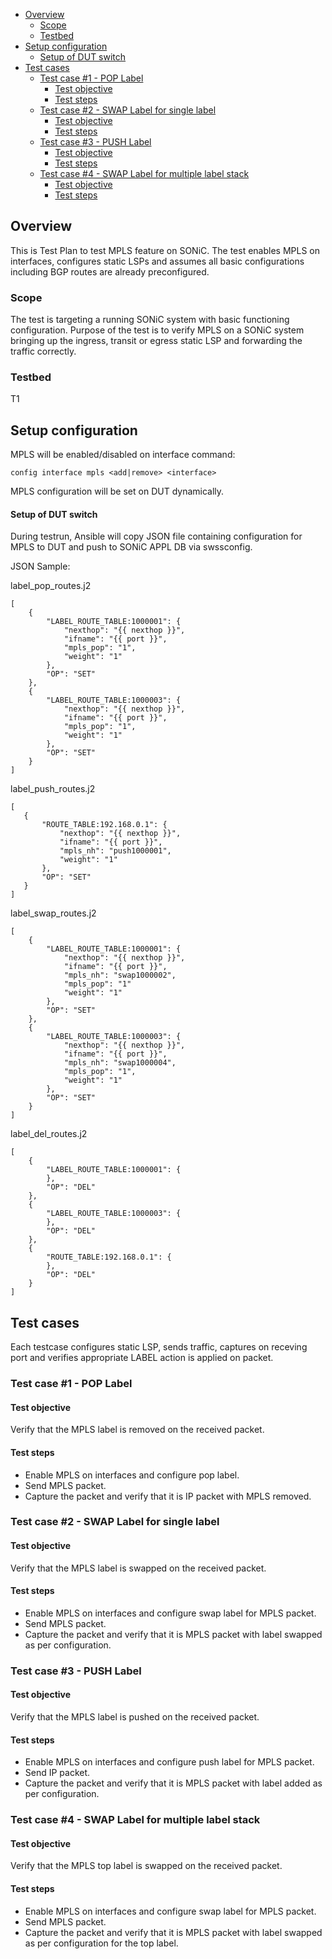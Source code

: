 - [Overview](#overview)
  * [Scope](#scope)
  * [Testbed](#testbed)
- [Setup configuration](#setup-configuration)
    + [Setup of DUT switch](#setup-of-dut-switch)
- [Test cases](#test-cases)
  * [Test case \#1 - POP Label](#test-case-1---pop-label)
    + [Test objective](#test-objective)
    + [Test steps](#test-steps)
  * [Test case \#2 - SWAP Label for single label](#test-case-2---swap-label-for-single-label)
    + [Test objective](#test-objective-1)
    + [Test steps](#test-steps-1)
  * [Test case \#3 - PUSH Label](#test-case-3---push-label)
    + [Test objective](#test-objective-2)
    + [Test steps](#test-steps-2)
  * [Test case \#4 - SWAP Label for multiple label stack](#test-case-4---swap-label-for-multiple-label-stack)
    + [Test objective](#test-objective-3)
    + [Test steps](#test-steps-3)

## Overview
This is Test Plan to test MPLS feature on SONiC. The test enables MPLS on interfaces, configures static LSPs and assumes all basic configurations including BGP routes are already preconfigured.

### Scope
The test is targeting a running SONiC system with basic functioning configuration.
Purpose of the test is to verify MPLS on a SONiC system bringing up the ingress, transit or egress static LSP and forwarding the traffic correctly.

### Testbed 
T1

## Setup configuration
MPLS will be enabled/disabled on interface command:
```
config interface mpls <add|remove> <interface>
```
MPLS configuration will be set on DUT dynamically.

#### Setup of DUT switch
During testrun, Ansible will copy JSON file containing configuration for MPLS to DUT and push to SONiC APPL DB via swssconfig.

JSON Sample:

label_pop_routes.j2

```
[
    {
        "LABEL_ROUTE_TABLE:1000001": {
            "nexthop": "{{ nexthop }}",
            "ifname": "{{ port }}",
            "mpls_pop": "1",
            "weight": "1"
        },
        "OP": "SET"
    },
    {
        "LABEL_ROUTE_TABLE:1000003": {
            "nexthop": "{{ nexthop }}",
            "ifname": "{{ port }}",
            "mpls_pop": "1",
            "weight": "1"
        },
        "OP": "SET"
    }
]
 ```
 
 label_push_routes.j2
 
 ```
 [
    {
        "ROUTE_TABLE:192.168.0.1": {
            "nexthop": "{{ nexthop }}",
            "ifname": "{{ port }}",
            "mpls_nh": "push1000001",
            "weight": "1"
        },
        "OP": "SET"
    }
]
```
label_swap_routes.j2

```
[
    {
        "LABEL_ROUTE_TABLE:1000001": {
            "nexthop": "{{ nexthop }}",
            "ifname": "{{ port }}",
            "mpls_nh": "swap1000002",
            "mpls_pop": "1"
            "weight": "1"
        },
        "OP": "SET"
    },
    {
        "LABEL_ROUTE_TABLE:1000003": {
            "nexthop": "{{ nexthop }}",
            "ifname": "{{ port }}",
            "mpls_nh": "swap1000004",
            "mpls_pop": "1",
            "weight": "1"
        },
        "OP": "SET"
    }
]
```
label_del_routes.j2

```
[
    {
        "LABEL_ROUTE_TABLE:1000001": {
        },
        "OP": "DEL"
    },
    {
        "LABEL_ROUTE_TABLE:1000003": {
        },
        "OP": "DEL"
    },
    {
        "ROUTE_TABLE:192.168.0.1": {
        },
        "OP": "DEL"
    }
]
```
## Test cases

Each testcase configures static LSP, sends traffic, captures on receving port and verifies appropriate LABEL action is applied on packet.

### Test case \#1 - POP Label

#### Test objective

Verify that the MPLS label is removed on the received packet.

#### Test steps
- Enable MPLS on interfaces and configure pop label.
- Send MPLS packet.
- Capture the packet and verify that it is IP packet with MPLS removed.

### Test case \#2 - SWAP Label for single label

#### Test objective

Verify that the MPLS label is swapped on the received packet.

#### Test steps
- Enable MPLS on interfaces and configure swap label for MPLS packet.
- Send MPLS packet.
- Capture the packet and verify that it is MPLS packet with label swapped as per configuration.

### Test case \#3 - PUSH Label

#### Test objective

Verify that the MPLS label is pushed on the received packet.

#### Test steps
- Enable MPLS on interfaces and configure push label for MPLS packet.
- Send IP packet.
- Capture the packet and verify that it is MPLS packet with label added as per configuration. 


### Test case \#4 - SWAP Label for multiple label stack

#### Test objective

Verify that the MPLS top label is swapped on the received packet.

#### Test steps
- Enable MPLS on interfaces and configure swap label for MPLS packet.
- Send MPLS packet.
- Capture the packet and verify that it is MPLS packet with label swapped as per configuration for the top label.
 
